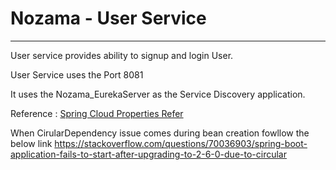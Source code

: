 # Nozama - User Service
--------------------------------------
User service provides ability to signup and login User.

User Service uses the Port 8081

It uses the Nozama_EurekaServer as the Service Discovery application.

Reference : [Spring Cloud Properties Refer](https://cloud.spring.io/spring-cloud-netflix/multi/multi__service_discovery_eureka_clients.html)

When CirularDependency issue comes during bean creation fowllow the below link
https://stackoverflow.com/questions/70036903/spring-boot-application-fails-to-start-after-upgrading-to-2-6-0-due-to-circular